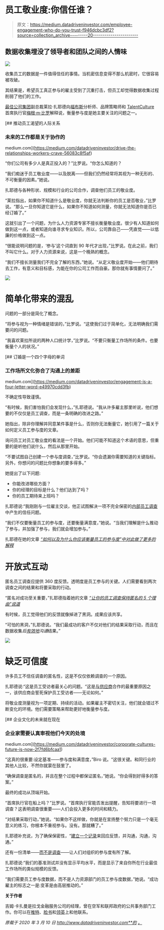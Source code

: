 # 员工敬业度:你信任谁？

> 原文：<https://medium.datadriveninvestor.com/employee-engagement-who-do-you-trust-f946dcbc3df2?source=collection_archive---------20----------------------->

## 数据收集埋没了领导者和团队之间的人情味

![](img/7f8b1f64daaf0dcc60fccfc38aa39442.png)

收集员工的数据是一件值得信任的事情。当机密信息变得不那么机密时，它很容易被攻破。

其结果是，希望员工真正参与的雇主受到了沉重打击，但员工却觉得数据收集过程削弱了他们的工作。

[](https://twitter.com/LeilaZooM)[最佳公司集团](https://twitter.com/BestCompaniesGP)副总裁莱拉·扎耶德向[福布斯](https://twitter.com/Forbes)分析师、品牌策略师和 [TalentCulture](https://talentculture.com/) 首席执行官[梅根·m·比罗](https://twitter.com/MeghanMBiro)解释说，衡量参与度是她主要关注的问题之一。

[](https://medium.com/datadriveninvestor/drive-the-relationships-workers-crave-56083c8f5af) [## 推动员工渴望的人际关系

### 未来的工作都是关于协作的

medium.com](https://medium.com/datadriveninvestor/drive-the-relationships-workers-crave-56083c8f5af) 

“你们公司有多少人是真正投入的？”比罗说。“你怎么知道的？

“我们痴迷于员工敬业度——以及脱离——但我们仍然经常将其视为一种无形的、不可衡量的因素。”她说。

扎耶德与各种形状、规模和行业的公司合作，调查他们员工的敬业度。

“莱拉指出，如果你不知道什么是敬业度，你就无法判断你的员工是否敬业，”比罗说。“那么一旦你知道它是什么，如果你不知道如何测量，你就无法知道你是否已经订婚了。”

这就引出了一个问题，为什么人力资源专家不擅长衡量敬业度。很少有人知道如何做到这一点，或者知道向谁寻求专业知识。所以，公司靠自己——凭直觉——以低廉的价格做到这一点。

“很能说明问题的是，‘参与’这个词直到 90 年代才出现，”比罗说。在此之前，我们不叫它什么。对于人力资源来说，这是一个晚熟的概念。

“我们不擅长测量我们不完全了解的东西，”她说。“从定义敬业度开始——他们期待去工作，有意义和目标感，为能在你的公司工作而自豪。那你就有事情要问了。”

![](img/e90be08720c7e3c22517acafd6781dd1.png)

# 简单化带来的混乱

问题的一部分是简化了概念。

“将参与视为一种情绪是错误的，”比罗说。“这使我们过于简单化，无法明确我们需要问的问题。

“我喜欢莱拉所说的两种人口统计学，”比罗说。“不要只衡量工作场所的条件。也要衡量个人的状况。”

[](https://medium.com/datadriveninvestor/engagement-is-a-four-letter-word-e49970cdd3fb) [## 订婚是一个四个字母的单词

### 工作场所文化弥合了沟通上的差距

medium.com](https://medium.com/datadriveninvestor/engagement-is-a-four-letter-word-e49970cdd3fb) 

不确定性导致谨慎。

“有时候，我们害怕我们会发现什么，”扎耶德说。“我从许多雇主那里听说，他们想要的不仅仅是员工调查，而是一条明确的改进之路。”

她指出，除非你理解并同意某件事是什么，否则你无法衡量它，她引用了一篇关于如何定义员工参与度的文章。

询问员工对员工敬业度的看法是一个开始。他们可能不知道这个术语的意思，但重要的是听他们说什么，然后从那里开始。

“不要试图自己创建一个参与度调查，”比罗说。“你会遗漏你需要知道的关键指标。另外，你想问的问题比你想象的要多得多。”

她提出了以下问题:

*   你能改进哪些方面？
*   你的经理的目标是什么？他们达到了吗？
*   你的员工期待来上班吗？

扎耶德说:“我刚刚与一位雇主交谈，他正试图解决一项不完全保密的[内部员工调查](https://blog.bestcompaniesgroup.com/blog/hire-survey-provider)中产生的信任问题。

“我们不仅要衡量员工的参与度，还要衡量满意度，”她说。“当我们理解是什么推动了参与，并加强了参与，我们就会增加参与。”

扎耶德在她的文章 [*“如何以及为什么你应该衡量员工的参与度”中对此做了更多的解释*](https://blog.bestcompaniesgroup.com/blog/how-and-why-you-should-measure-employee-engagement)

# 开放式互动

匿名员工调查应提供 360 度反馈。透明度是员工参与的关键。人们需要看到两次调查之间的结果和将要采取的行动。

“匿名对成功至关重要，”扎耶德指着她的文章 [*“让你的员工调查保持匿名的 5 个理由”说道*](https://blog.bestcompaniesgroup.com/blog/5-reasons-employee-surveys-should-be-anonymous)

有时候，员工觉得他们的反馈就像掉进了黑洞。成果应该共享。

“可怕的黑洞，”扎耶德说。“我们最成功的客户不仅对他们的结果采取行动，而且在数据收集*后[有效地](https://blog.bestcompaniesgroup.com/blog/how-to-communicate-employee-survey-results)沟通*结果。”

![](img/0687d24b5b63dc5c300652151e62407b.png)

# 缺乏可信度

许多员工不信任调查的匿名性，这是不仅仅依赖调查的一个原因。

扎耶德说:“这是员工受访者最关心的问题。“这是[与供应商](https://blog.bestcompaniesgroup.com/blog/hire-survey-provider)合作的最重要原因之一，该供应商会誓死保护员工受访者——无论如何。”

将敬业度测量视为一项定期、持续的活动。如果雇主不密切关注，他们就会错过不断变化的环境。他们需要策略来帮助更好地衡量参与度。

[](https://medium.com/datadriveninvestor/corporate-cultures-future-is-now-2f7fd6bfcaa1) [## 企业文化的未来就在现在

### 企业家需要认真审视他们今天的处境

medium.com](https://medium.com/datadriveninvestor/corporate-cultures-future-is-now-2f7fd6bfcaa1) 

“这真的很重要:设定基准——参与度和满意度，”Biro 说。“这很关键。和同行业的其他人比较，不然你就蒙在鼓里了。

“确保调查是匿名的，并且在整个过程中都保证匿名，”她说。“你会得到好得多的答案。”

最终的成功从顶端开始。

“首席执行官在船上吗？”比罗说。“首席执行官能否发出提醒，告知将要进行一项调查？这表明调查很重要——人们会投入更多的时间和精力。

“对结果采取行动，”她说。“如果你不这样做，你就是在宣扬整个努力只是一个毫无意义的练习，你根本不重视参与。没有。那就糟了。”

扎耶德补充说，为了确保保密性，“[建立一个记录](https://blog.bestcompaniesgroup.com/webinar-perfect-survey)来回应反馈，并沟通，沟通，沟通。”

还有一份清单——[而不是调查](https://blog.bestcompaniesgroup.com/worktrends)——让人们对组织的参与度有所了解。

扎耶德说:“我们的基准测试并没有显示平均水平，而是显示了来自你所在行业最佳工作场所的类似规模的反馈。

“我们需要员工参与度数据，而不是人力资源部门的员工参与度数据，”她说。“成功雇主的标志之一是:变革是由高层推动的。”

**关于作者**

吉姆·卡扎曼是拉戈金融服务公司的经理，曾在空军和联邦政府的公共事务部门工作。你可以在[推特](https://twitter.com/JKatzaman)、[脸书](https://www.facebook.com/jim.katzaman)和[领英](https://www.linkedin.com/in/jim-katzaman-33641b21/)上和他联系。

*原载于 2020 年 3 月 10 日 http://www.datadriveninvestor.com**的* [*。*](http://www.datadriveninvestor.com/2020/03/10/human-resources-needs-employee-trust-when-collecting-their-data/)
